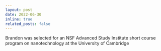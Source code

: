 ```yaml
---
layout: post
date: 2022-06-30
inline: true
related_posts: false
---
```


Brandon was selected for an NSF Advanced Study Institute short course program on nanotechnology at the University of Cambridge